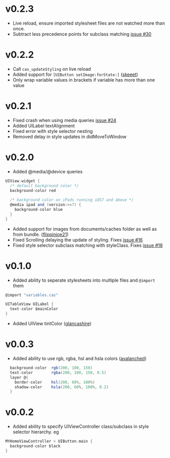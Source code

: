 v0.2.3
======

* Live reload, ensure imported stylesheet files are not watched more than once.
* Subtract less precedence points for subclass matching [issue #30](https://github.com/cloudkite/Classy/issues/30)

v0.2.2
======

* Call `cas_updateStyling` on live reload
* Added support for `[UIButton setImage:forState:]` ([skeeet](https://github.com/skeeet))
* Only wrap variable values in brackets if variable has more than one value

v0.2.1
======

* Fixed crash when using media queries [issue #24](https://github.com/cloudkite/Classy/issues/24)
* Added UILabel textAlignment
* Fixed error with style selector nesting
* Removed delay in style updates in didMoveToWindow

v0.2.0
======

* Added @media/@device queries

```Scala
UIView.widget {
  /* default background color */
  background-color red
  
  /* background color on iPads running iOS7 and above */
  @media ipad and (version:>=7) {
    background-color blue
  }
}
```

* Added support for images from documents/caches folder as well as from bundle. ([flippinjoe21](https://github.com/flippinjoe21))
* Fixed Scrolling delaying the update of styling. Fixes [issue #16](https://github.com/cloudkite/Classy/issues/16)
* Fixed style selector subclass matching with styleClass. Fixes [issue #18](https://github.com/cloudkite/Classy/issues/18)

v0.1.0
=======

* Added ability to seperate stylesheets into multiple files and `@import` them

```scala
@import "variables.cas"

UITableView UILabel {
  text-color $mainColor
}
```

* Added UIView tintColor ([glancashire](https://github.com/glancashire))


v0.0.3
=======

* Added ability to use rgb, rgba, hsl and hsla colors ([avalanched](https://github.com/avalanched))

```scala
  background-color  rgb(200, 100, 150)
  text-color        rgba(200, 100, 150, 0.5)
  layer @{
    border-color    hsl(200, 60%, 100%)
    shadow-color    hsla(200, 60%, 100%, 0.2)
  }
```

v0.0.2
=======

* Added ability to specify UIViewController class/subclass in style selector hierarchy. eg

```scala
MYHomeViewController > UIButton.main { 
  background-color black
}
```
